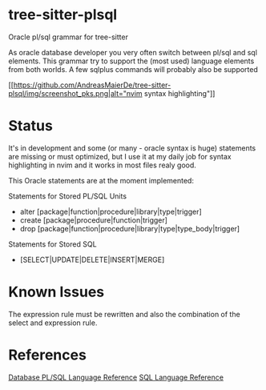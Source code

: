 # tree-sitter-plsql
Oracle pl/sql grammar for tree-sitter

As oracle database developer you very often switch between pl/sql and sql elements. This grammar try to support the (most used) language elements from both worlds.
A few sqlplus commands will probably also be supported


[[https://github.com/AndreasMaierDe/tree-sitter-plsql/img/screenshot_pks.png|alt="nvim syntax highlighting"]]

# Status
It's in development and some (or many - oracle syntax is huge) statements are missing or must optimized, but I use it at my daily job for syntax highlighting in nvim and it works in most files realy good.

This Oracle statements are at the moment implemented:

Statements for Stored PL/SQL Units
- alter [package|function|procedure|library|type|trigger]
- create [package|procedure|function|trigger]
- drop [package|function|procedure|library|type|type_body|trigger]

Statements for Stored SQL
- [SELECT|UPDATE|DELETE|INSERT|MERGE]

# Known Issues
The expression rule must be rewritten and also the combination of the select and expression rule.

# References
[Database PL/SQL Language Reference](https://docs.oracle.com/en/database/oracle/oracle-database/21/lnpls/index.html)
[SQL Language Reference](https://docs.oracle.com/en/database/oracle/oracle-database/21/lnpls/index.html)
